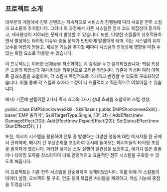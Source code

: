 ## 프로젝트 소개
대부분의 게임에서 전투 콘텐츠는 지속적으로 서비스가 진행됨에 따라 새로운 전투 스킬과 요소들이 추가됩니다. 그러나 이 과정에서 기존 시스템은 점차 코드 복잡성이 증가하고, 재사용성이 저하되는 문제가 발생할 수 있습니다. 또한, 다양한 스킬들이 상호작용하면서 발생하는 타이밍 이슈와 충돌 문제가 빈번하게 발생하게 되며, 이는 시스템의 유지보수를 어렵게 만들고, 새로운 기능을 추가할 때마다 시스템의 안정성에 영향을 미칠 수 있는 위험 요소로 작용할 수 있습니다.

이 프로젝트는 이러한 문제들을 최소화하는 데 중점을 두고 설계되었습니다. 핵심 특징은 스킬의 확장성과 재사용성을 최우선으로 고려한 점입니다. 기존에 작성된 여러 이펙트 클래스들을 조합하여, 각 스킬에 독립적으로 추가하고 변경할 수 있도록 구조화하였습니다. 이를 통해 각 스킬의 추가나 수정이 더 효율적이고 직관적으로 이루어질 수 있습니다.

예시) 기존에 만들어진 2가지 즉시 효과와 1가지 상태 효과를 조합하여 스킬 생성:

public class EMPShockwaveSkill : SkillBase
{
    public EMPShockwaveSkill() : base("EMP 충격파", SkillTargetType.Single, 10f, 2f) {
        AddEffect(new DamageEffect(30)); 
        AddEffect(new RepairEffect(20)); 
        SetStatusEffect(new StunEffect(5));
    }
}


또한, 메시지 시스템을 활용하여 전투 중 발생하는 다양한 행동에 대한 메시지를 한 곳에서 관리하며, 메시지 간 우선순위를 조정하여 동시에 들어오는 메시지들의 타이밍 조정을 용이하게 했습니다. 이러한 설계는 스킬 실행의 일관성을 보장하고, 예기치 않은 충돌이나 타이밍 오류를 최소화하여 더욱 안정적이고 효율적인 전투 시스템을 구축할 수 있도록 해줍니다.

이 프로젝트는 기존 전투 시스템을 단순화하여 설계되었습니다. 이를 위해 각 스킬들의 데이터 설정, 오브젝트 풀 구조, 연출 등의 복잡한 처리들을 제외하고, 핵심 기능에 중점을 두었습니다.
